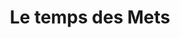 ---
title: "Le temps des Mets"
url: /six-fours-les-plages/le-temps-des-mets/
shop: vente en gros
---